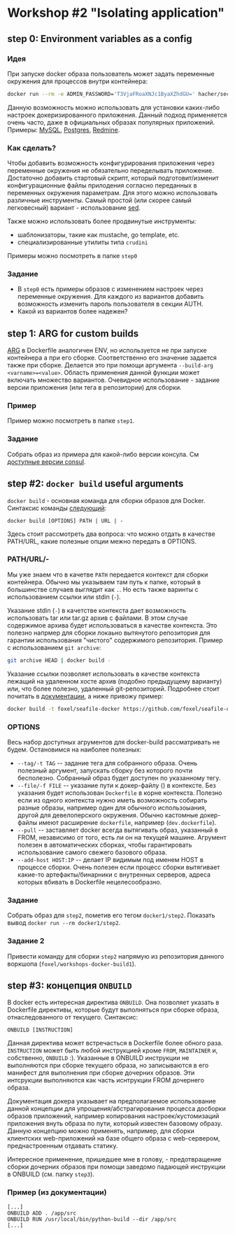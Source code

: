 # Workshop #2 "Isolating application"

## step 0: Environment variables as a config

### Идея
При запуске docker образа пользователь может задать переменные окружения для процессов внутри контейнера:
```bash
docker run --rm -e ADMIN_PASSWORD='T3VjaFRoaXNJc1ByaXZhdGU=' hacher/secure_service
```

Данную возможность можно использовать для установки каких-либо настроек докеризированного приложения.
Данный подход применяется очень часто, даже в официальных образах популярных приложений. 
Примеры: [MySQL](https://hub.docker.com/_/mysql/), [Postgres](https://hub.docker.com/_/postgres/), [Redmine](https://hub.docker.com/_/redmine/). 

### Как сделать?

Чтобы добавить возможность конфигурирования приложения через переменные окружения не обязательно переделывать приложение.
Достаточно добавить стартовый скрипт, который подготовит/изменит конфигурационные файлы прилодения согласно переданных в 
переменных окружения параметрам. Для этого можно использовать различные инструменты. 
Самый простой (или скорее самый легковесный) вариант - использование [sed](https://www.gnu.org/software/sed/manual/sed.html).

Также можно использовать более продвинутые инструменты:
- шаблонизаторы, такие как mustache, go template, etc.
- специализированные утилиты типа `crudini`

Примеры можно посмотреть в папке `step0`

### Задание

* В `step0` есть примеры образов с изменением настроек через переменные окружения.
Для каждого из вариантов добавить возможность изменить пароль пользователя в секции AUTH.
* Какой из вариантов более надежен?

## step 1: ARG for custom builds

[ARG](https://docs.docker.com/engine/reference/builder/#arg) в Dockerfile аналогичен ENV, но используется не при запуске контейнера а при его сборке.
Соответственно его значение задается также при сборке. Делается это при помощи аргумента `--build-arg <varname>=<value>`.
Область применения данной функции может включать множество вариантов. 
Очевидное использование - задание версии приложения (или тега в репозитории) для сборки. 

### Пример

Пример можно посмотреть в папке `step1`.

### Задание

Собрать образ из примера для какой-либо версии консула. См [доступные версии consul](https://releases.hashicorp.com/consul).


## step #2: `docker build` useful arguments

`docker build` - основная команда для сборки образов для Docker. Синтаксис команды [следующий](https://docs.docker.com/engine/reference/commandline/build/):
```
docker build [OPTIONS] PATH | URL | -
```

Здесь стоит рассмотреть два вопроса: что можно отдать в качестве PATH/URL, какие полезные опции межно передать в OPTIONS.

### PATH/URL/-

Мы уже знаем что в качетве `PATH` передается контекст для сборки контейнера. Обычно мы указываем там путь к папке, который в большинстве случаев выглядит как `.`.
Но есть также варинты с использованием ссылки или stdin (`-`).

Указание stdin (`-`) в качетстве контекста дает возможность использовать tar или tar.gz архив с файлами.
В этом случае содержимое архива будет использоваться в качестве контекста.
Это полезно напрмер для сборки локаьно вытянутого репозитория для гарантии использования "чистого" содержимого репозитория.
Пример с использованием `git archive`:

```bash
git archive HEAD | docker build -
```
 
Указание ссылки позволяет использовать в качестве контекста лежащий на удаленном хосте архив (подобно предыдущему варианту) или, что более полезно, удаленный git-репозиторий.
Подробнее стоит почитать в [документации](https://docs.docker.com/engine/reference/commandline/build/#git-repositories), а ниже привожу пример:
```bash
docker build -t foxel/seafile-docker https://github.com/foxel/seafile-docker.git#6.0.9
```

### OPTIONS

Весь набор доступных агрументов для docker-build рассматривать не будем. Остановимся на наиболее полезных:

* `--tag/-t TAG` -- задание тега для собранного образа. Очень полезный аргумент, запускать сборку без которого почти бесполезно.
Собранный образ будет доступен по указанному тегу.
* `--file/-f FILE` -- указание пути к докер-файлу () в контексте. Без указания будет использован `Dockerfile` в корне контекста. 
Полезно если из одного контекста нужно иметь возможность собирать разные образы, например один для обычного использоыания, другой для девелоперского окружения.
Обычно кастомные докер-файлы имеют расширение `dockerfile`, например (`dev.dockerfile`). 
* `--pull` -- заставляет docker всегда вытягивать образ, указанный в FROM, независимо от того, есть ли он на текущей машине. 
Агрумент полезен в автоматических сборках, чтобы гарантировать использование самого свежего базового образа.
* `--add-host HOST:IP` -- делает IP видимым под именем HOST в процессе сборки.
Очень полезен если процесс сборки вытягивает какие-то артефакты/бинарники с внутренных серверов, адреса которых вбивать в Dockerfile нецелесообразно.


### Задание 

Собрать образ для `step2`, пометив его тегом `docker1/step2`. Показать вывод `docker run --rm docker1/step2`.

### Задание 2

Привести команду для сборки `step2` напрямую из репозитория данного воркшопа (`foxel/workshops-docker-build1`).

## step #3: концепция `ONBUILD`

В docker есть интересная директива `ONBUILD`. Она позволяет указать в Dockerfile директивы, которые будут выполняться при сборке образа, отнаследованного от текущего.
Синтаксис:
```
ONBUILD [INSTRUCTION]
```

Данная директива может встречасться в Dockerfile более обного раза. `INSTRUCTION` может быть любой инструкцией кроме `FROM`, `MAINTAINER` и, собственно, `ONBUILD` :).
Указанные в ONBUILD инструкции не выполняются при сборке текущего образа, но записываются в его манифест для выполнения при сборке дочерних образов.
Эти интсрукции выполняются как часть иснтрукции FROM дочернего образа.

Документация докера указывает на предполагаемое использование данной концепции для упрощения/абстрагирования процесса досборки образов приложений, например копирования настроек/кустомизаций приложения внуть образа по пути, который известен базовому образу.
Данную концепцию можно применять, например, для сборки клиентских web-приложений на базе общего образа с web-сервером, преднастроенным отдавать статику.

Интересное применение, пришедшее мне в голову, - предотвращение сборки дочерних образов при помощи заведомо падающей инструкции в ONBUILD (см. папку `step3`).

### Пример (из документации)
```
[...]
ONBUILD ADD . /app/src
ONBUILD RUN /usr/local/bin/python-build --dir /app/src
[...]
``` 
